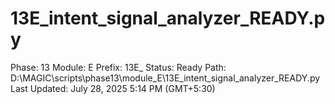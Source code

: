 # 13E_intent_signal_analyzer_READY.py

Phase: 13
Module: E
Prefix: 13E_
Status: Ready
Path: D:\MAGIC\scripts\phase13\module_E\13E_intent_signal_analyzer_READY.py
Last Updated: July 28, 2025 5:14 PM (GMT+5:30)